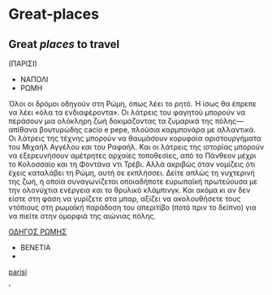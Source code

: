 # Great-places
## Great *places* to travel 
(ΠΑΡΙΣΙ)	
* ΝΑΠΟΛΙ
* ΡΩΜΗ
 
 Όλοι οι δρόμοι οδηγούν στη Ρώμη, όπως λέει το ρητό. Ή ίσως θα έπρεπε να λέει «όλα τα ενδιαφέροντα». Οι λάτρεις του φαγητού μπορούν να περάσουν μια ολόκληρη ζωή δοκιμάζοντας τα ζυμαρικά της πόλης—απίθανα βουτυρώδης cacio e pepe, πλούσια καρμπονάρα με αλλαντικά. Οι λάτρεις της τέχνης μπορούν να θαυμάσουν κορυφαία αριστουργήματα του Μιχαήλ Αγγέλου και του Ραφαήλ. Και οι λάτρεις της ιστορίας μπορούν να εξερευνήσουν αμέτρητες αρχαίες τοποθεσίες, από το Πάνθεον μέχρι το Κολοσσαίο και τη Φοντάνα ντι Τρέβι. Αλλά ακριβώς όταν νομίζεις ότι έχεις καταλάβει τη Ρώμη, αυτή σε εκπλήσσει. Δείτε απλώς τη νυχτερινή της ζωή, η οποία συναγωνίζεται οποιαδήποτε ευρωπαϊκή πρωτεύουσα με την ολονύχτια ενέργεια και το θρυλικό κλάμπινγκ. Και ακόμα κι αν δεν είστε στη φάση να γυρίζετε στα μπαρ, αξίζει να ακολουθήσετε τους ντόπιους στη ρωμαϊκή παράδοση του απεριτίβο (ποτό πριν το δείπνο) για να πιείτε στην ομορφιά της αιώνιας πόλης.

[ΟΔΗΓΟΣ ΡΩΜΗΣ](https://www.tripadvisor.com.gr/Tourism-g187791-Rome_Lazio-Vacations.html)
* ΒΕΝΕΤΙΑ
* 
[parisi](https://en.wikipedia.org/wiki/Paris)

'
